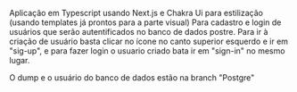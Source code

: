 Aplicação em Typescript usando Next.js e Chakra Ui para estilização (usando templates já prontos para a parte visual) Para cadastro e login de usuários que serão autentificados no banco de dados postre.
Para ir à criação de usuário basta clicar no ícone no canto superior esquerdo e ir em "sig-up", e para fazer login o usuario criado bata ir em "sign-in" no mesmo lugar.

O dump e o usuário do banco de dados estão na branch "Postgre"
